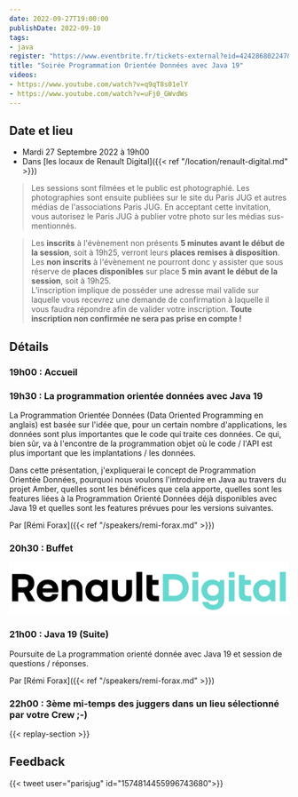 ```yaml
---
date: 2022-09-27T19:00:00
publishDate: 2022-09-10
tags:
- java
register: "https://www.eventbrite.fr/tickets-external?eid=424286802247&ref=etckt"
title: "Soirée Programmation Orientée Données avec Java 19"
videos:
- https://www.youtube.com/watch?v=q9qT8s01elY
- https://www.youtube.com/watch?v=uFj0_GWvdWs
---
```


## Date et lieu

* Mardi 27 Septembre 2022 à 19h00
* Dans [les locaux de Renault Digital]({{< ref "/location/renault-digital.md" >}})

> Les sessions sont filmées et le public est photographié. Les photographies sont ensuite publiées sur le site du Paris JUG et autres médias de l'associations Paris JUG. En acceptant cette invitation, vous autorisez le Paris JUG à publier votre photo sur les médias sus-mentionnés.

> Les **inscrits** à l'évènement non présents **5 minutes avant le début de la session**, soit à 19h25, verront leurs **places remises à disposition**.  
Les **non inscrits** à l'évènement ne pourront donc y assister que sous réserve de **places disponibles** sur place **5 min avant le début de la session**, soit à 19h25.  
L’inscription implique de posséder une adresse mail valide sur laquelle vous recevrez une demande de confirmation à laquelle il vous faudra répondre afin de valider votre inscription.
**Toute inscription non confirmée ne sera pas prise en compte !**

## Détails

### 19h00 : Accueil

### 19h30 : La programmation orientée données avec Java 19

La Programmation Orientée Données (Data Oriented Programming en anglais) est basée sur l'idée que, pour un certain nombre d'applications, les données sont plus importantes que le code qui traite ces données.
Ce qui, bien sûr, va à l'encontre de la programmation objet où le code / l'API est plus important que les implantations / les données.

Dans cette présentation, j'expliquerai le concept de Programmation Orientée Données, pourquoi nous voulons l'introduire en Java au travers du projet Amber, quelles sont les bénéfices que cela apporte, quelles sont les features liées à la Programmation Orienté Données déjà disponibles avec Java 19 et quelles sont les features prévues pour les versions suivantes.

Par [Rémi Forax]({{< ref "/speakers/remi-forax.md" >}})

### 20h30 : Buffet

[![Renault Digital](/img/sponsors/renault-digital.svg)](https://www.renaultgroup.com/talents/nos-metiers/digital/)

### 21h00 : Java 19 (Suite)

Poursuite de La programmation orienté donnée avec Java 19 et session de questions / réponses. 

Par [Rémi Forax]({{< ref "/speakers/remi-forax.md" >}})

### 22h00 : 3ème mi-temps des juggers dans un lieu sélectionné par votre Crew ;-) 

{{< replay-section >}}

## Feedback

{{< tweet user="parisjug" id="1574814455996743680">}}
